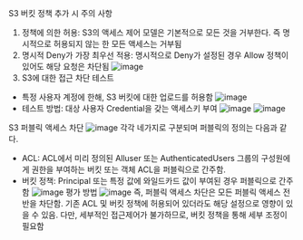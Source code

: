 S3 버킷 정책 추가 시 주의 사항
1. 정책에 의한 허용: S3의 액세스 제어 모델은 기본적으로 모든 것을 거부한다. 즉 명시적으로 허용되지 않는 한 모든 액세스는 거부됨
2. 명시적 Deny가 가장 최우선 적용: 명시적으로 Deny가 설정된 경우 Allow 정책이 있어도 해당 요청은 차단됨
![image](https://github.com/user-attachments/assets/966db25f-a153-482d-add8-b343ef9978c8)
3. S3에 대한 접근 차단 테스트
- 특정 사용자 계정에 한해, S3 버킷에 대한 업로드를 허용함
![image](https://github.com/user-attachments/assets/c8466205-f0d3-455d-aab5-458c1e26dadf)
- 테스트 방법: 대상 사용자 Credential을 갖는 액세스키 부여
 ![image](https://github.com/user-attachments/assets/0dab3b78-f021-4bb4-bc7c-aaea5ec19a4a)
![image](https://github.com/user-attachments/assets/c3bcf4c6-a309-46a0-8bb2-f48c30dba31d)

S3 퍼블릭 액세스 차단
![image](https://github.com/user-attachments/assets/7e130db4-f34f-41d6-bda8-a81edd9d0233)
각각 네가지로 구분되며 퍼블릭의 정의는 다음과 같다. 
- ACL: ACL에서 미리 정의된 Alluser 또는 AuthenticatedUsers 그룹의 구성원에게 권한을 부여하는 버킷 또는 객체 ACL을 퍼블릭으로 간주함.
- 버킷 정책: Principal 또는 특정 값에 와일드카드 값이 부여된 경우 퍼블릭으로 간주함
![image](https://github.com/user-attachments/assets/9c5483fb-9357-4f7f-bc42-34ca266b6c40)
평가 방법
![image](https://github.com/user-attachments/assets/f84c0763-48ae-445d-9dc0-d7a8bfb8ec41)
즉, 퍼블릭 액세스 차단은 모든 퍼블릭 액세스 전반을 차단함. 기존 ACL 및 버킷 정책에 허용되어 있더라도 해당 설정으로 영향이 있을 수 있음. 다만, 세부적인 접근제어가 불가하므로,
버킷 정책을 통해 세부 조정이 필요함

